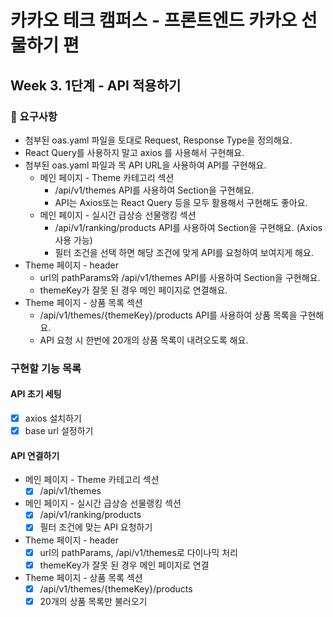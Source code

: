 # 카카오 테크 캠퍼스 - 프론트엔드 카카오 선물하기 편

## Week 3. 1단계 - API 적용하기

### 📌 요구사항

- 첨부된 oas.yaml 파일을 토대로 Request, Response Type을 정의해요.
- React Query를 사용하지 말고 axios 를 사용해서 구현해요.
- 첨부된 oas.yaml 파일과 목 API URL을 사용하여 API를 구현해요.
  - 메인 페이지 - Theme 카테고리 섹션
    - /api/v1/themes API를 사용하여 Section을 구현해요.
    - API는 Axios또는 React Query 등을 모두 활용해서 구현해도 좋아요.
  - 메인 페이지 - 실시간 급상승 선물랭킹 섹션
    - /api/v1/ranking/products API를 사용하여 Section을 구현해요. (Axios 사용 가능)
    - 필터 조건을 선택 하면 해당 조건에 맞게 API를 요청하여 보여지게 해요.
- Theme 페이지 - header
  - url의 pathParams와 /api/v1/themes API를 사용하여 Section을 구현해요.
  - themeKey가 잘못 된 경우 메인 페이지로 연결해요.
- Theme 페이지 - 상품 목록 섹션
  - /api/v1/themes/{themeKey}/products API를 사용하여 상품 목록을 구현해요.
  - API 요청 시 한번에 20개의 상품 목록이 내려오도록 해요.

### 구현할 기능 목록

#### API 초기 세팅

- [x] axios 설치하기
- [x] base url 설정하기

#### API 연결하기

- 메인 페이지 - Theme 카테고리 섹션
  - [x] /api/v1/themes
- 메인 페이지 - 실시간 급상승 선물랭킹 섹션
  - [x] /api/v1/ranking/products
  - [x] 필터 조건에 맞는 API 요청하기
- Theme 페이지 - header
  - [x] url의 pathParams, /api/v1/themes로 다이나믹 처리
  - [x] themeKey가 잘못 된 경우 메인 페이지로 연결
- Theme 페이지 - 상품 목록 섹션
  - [x] /api/v1/themes/{themeKey}/products
  - [x] 20개의 상품 목록만 불러오기
